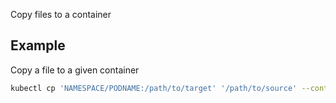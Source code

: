 Copy files to a container 

## Example

Copy a file to a given container
```bash
kubectl cp 'NAMESPACE/PODNAME:/path/to/target' '/path/to/source' --container='CONTAINERNAME'
```
